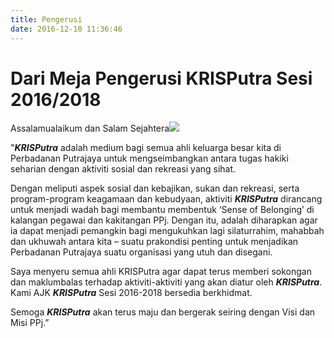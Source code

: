 ```yaml
---
title: Pengerusi
date: 2016-12-10 11:36:46
---
```

# Dari Meja Pengerusi KRISPutra Sesi 2016/2018
Assalamualaikum dan Salam Sejahtera<img src="/azizipic.jpg" class="img-thumbnail pull-right">

"***KRISPutra*** adalah medium bagi semua ahli keluarga besar kita di Perbadanan Putrajaya untuk mengseimbangkan antara tugas hakiki seharian dengan aktiviti sosial dan rekreasi yang sihat. 

Dengan meliputi aspek sosial dan kebajikan, sukan dan rekreasi, serta program-program keagamaan dan kebudyaan, aktiviti ***KRISPutra*** dirancang untuk menjadi wadah bagi membantu membentuk ‘Sense of Belonging’ di kalangan pegawai dan kakitangan PPj. Dengan itu, adalah diharapkan agar ia dapat menjadi pemangkin bagi mengukuhkan lagi silaturrahim, mahabbah dan ukhuwah antara kita – suatu prakondisi penting untuk menjadikan Perbadanan Putrajaya suatu organisasi yang utuh dan disegani. 

Saya menyeru semua ahli KRISPutra agar dapat terus memberi sokongan dan maklumbalas terhadap aktiviti-aktiviti yang akan diatur oleh ***KRISPutra***. Kami AJK ***KRISPutra*** Sesi 2016-2018 bersedia berkhidmat. 

Semoga ***KRISPutra*** akan terus maju dan bergerak seiring dengan Visi dan Misi PPj.”